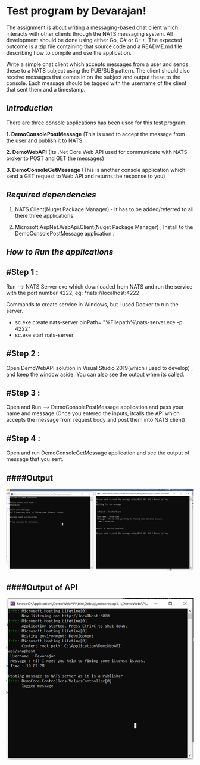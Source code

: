 # Test program by Devarajan!

The assignment is about writing a messaging-based chat client which interacts with other clients through the NATS messaging system.
All development should be done using either Go, C# or C++. The expected outcome is a zip file containing that source code and a README.md file describing how to compile and use the application. 

Write a simple chat client which accepts messages from a user and sends these to a NATS subject using the PUB/SUB pattern. The client should also receive messages that comes in on the subject and output these to the console. Each message should be tagged with the username of the client that sent them and a timestamp.

*Introduction*
----------
There are three console applications has been used for this test program.

**1. DemoConsolePostMessage** (This is used to accept the message from the user and publish it to NATS.

**2. DemoWebAPI** (Its .Net Core Web API used for communicate with NATS broker to POST and GET the messages)

**3. DemoConsoleGetMessage**  (This is another console application which send a GET request to Web API and returns the response to you)

*Required dependencies*
-----------------
1. NATS.Client(Nuget Package Manager) - It has to be added/referred to all there three applications.

2. Microsoft.AspNet.WebApi.Client(Nuget Package Manager) ,  Install to the DemoConsolePostMessage application..

*How to Run the applications*
-------

#Step 1 :
-------
Run  --> NATS Server exe which downloaded from NATS and run the service with the port number 4222,
eg: *nats://localhost:4222

Commands to create service in Windows, but i used Docker to run the server.

* sc.exe create nats-server binPath= "%Filepath%\nats-server.exe -p 4222"
* sc.exe start nats-server

#Step 2 :
------
Open DemoWebAPI solution in Visual Studio 2019(which i used to develop) ,  and keep the window aside. You can also see the output when its called.

#Step 3 :
------
Open and Run --> DemoConsolePostMessage application and pass your name and message
(Once you entered the inputs, itcalls the API which accepts the message from request body and post them into NATS client)

#Step 4 :
--------
Open and run DemoConsoleGetMessage application and see the output of message that you sent.

####Output
-----------

![Image](Output.PNG)


####Output of API
---------------

![Image](OutputAPI.PNG)


